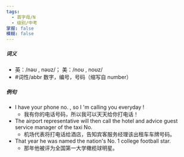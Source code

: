 ```yaml
---
tags:
  - 首字母/N
  - 级别/中考
掌握: false
模糊: false
---
```

##### 词义
- 英：/nəʊ , nəʊz/； 美：/noʊ , noʊz/
- #词性/abbr  数字，编号，号码（缩写自 number）
##### 例句
- I have your phone no. , so I 'm calling you everyday !
	- 我有你的电话号码，所以我可以天天给你打电话！
- The airport representative will then call the hotel and advice guest service manager of the taxi No.
	- 机场代表将打电话给酒店，告知宾客服务经理该出租车车牌号码。
- That year he was named the nation's No. 1 college football star.
	- 那年他被评为全国第一大学橄榄球明星。